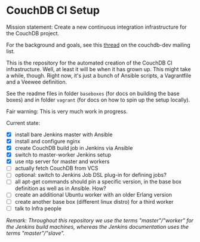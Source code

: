 CouchDB CI Setup
================

Mission statement: Create a new continuous integration infrastructure for the CouchDB project.

For the background and goals, see this [thread](https://www.mail-archive.com/dev%40couchdb.apache.org/msg43591.html) on the couchdb-dev mailing list.

This is the repository for the automated creation of the CouchDB CI infrastructure. Well, at least it will be when it has grown up. This might take a while, though. Right now, it's just a bunch of Ansible scripts, a Vagrantfile and a Veewee definition.

See the readme files in folder `baseboxes` (for docs on building the base boxes) and in folder `vagrant` (for docs on how to spin up the setup locally).

Fair warning: This is very much work in progress.

Current state:

- [x] install bare Jenkins master with Ansible
- [x] install and configure nginx
- [x] create CouchDB build job in Jenkins via Ansible
- [x] switch to master-worker Jenkins setup
- [x] use ntp server for master and workers
- [ ] actually fetch CouchDB from VCS
- [ ] optional: switch to Jenkins Job DSL plug-in for defining jobs?
- [ ] all apt-get commands should pin a specific version, in the base box definition as well as in Ansible. How?
- [ ] create an additional Ubuntu worker with an older Erlang version
- [ ] create another base box (different linux distro) for a third worker
- [ ] talk to Infra people

*Remark: Throughout this repository we use the terms "master"/"worker" for the Jenkins build machines, whereas the Jenkins documentation uses the terms "master"/"slave".*
